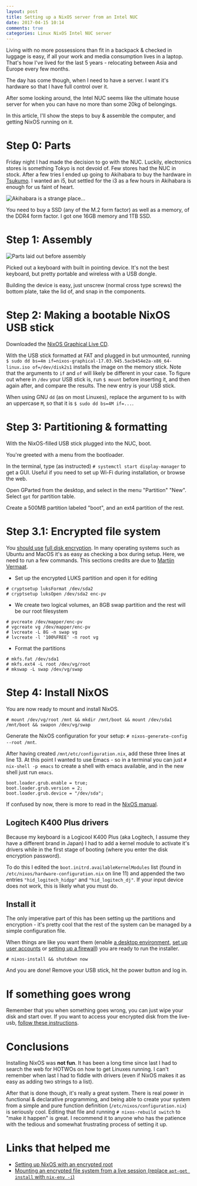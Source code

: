 ```yaml
---
layout: post
title: Setting up a NixOS server from an Intel NUC
date: 2017-04-15 10:14
comments: true
categories: Linux NixOS Intel NUC server
---
```


Living with no more possessions than fit in a backpack & checked in luggage is easy, if all your work and media consumption lives in a laptop.
That's how I've lived for the last 5 years - relocating between Asia and Europe every few months.

The day has come though, when I need to have a server. I want it's hardware so that I have full control over it.

After some looking around, the Intel NUC seems like the ultimate house server for when you can have no more than some 20kg of belongings.

In this article, I'll show the steps to buy & assemble the computer, and getting NixOS running on it.

# Step 0: Parts
Friday night I had made the decision to go with the NUC. Luckily, electronics stores is something Tokyo is not devoid of. Few stores had the NUC in stock. After a few tries I ended up going to Akihabara to buy the hardware in [Tsukumo](http://www.tsukumo.co.jp). I wanted an i5, but settled for the i3 as a few hours in Akihabara is enough for us faint of heart.

<img src="/images/nuc-nixos/akihabara.jpg"
     alt="Akihabara is a strange place..." />

You need to buy a SSD (any of the M.2 form factor) as well as a memory, of the DDR4 form factor. I got one 16GB memory and 1TB SSD.

# Step 1: Assembly
<img src="/images/nuc-nixos/parts.jpg"
     alt="Parts laid out before assembly" />

Picked out a keyboard with built in pointing device. It's not the best keyboard, but pretty portable and wireless with a USB dongle.

Building the device is easy, just unscrew (normal cross type screws) the bottom plate, take the lid of, and snap in the components.

# Step 2: Making a bootable NixOS USB stick
Downloaded the [NixOS Graphical Live CD](https://nixos.org/nixos/download.html).

With the USB stick formatted at FAT and plugged in but unmounted, running `$ sudo dd bs=4m if=nixos-graphical-17.03.945.5acb454e2a-x86_64-linux.iso of=/dev/disk2s1` installs the image on the memory stick. Note that the arguments to `if` and `of` will likely be different in your case. To figure out where in `/dev` your USB stick is, run `$ mount` before inserting it, and then again after, and compare the results. The new entry is your USB stick.

When using GNU `dd` (as on most Linuxes), replace the argument to `bs` with an uppercase `M`, so that it is `$ sudo dd bs=4M if=...`.

# Step 3: Partitioning & formatting
With the NixOS-filled USB stick plugged into the NUC, boot.

You're greeted with a menu from the bootloader.

In the terminal, type (as instructed) `# systemctl start display-manager` to get a GUI. Useful if you need to set up Wi-Fi during installation, or browse the web.

Open GParted from the desktop, and select in the menu "Partition" "New". Select `gpt` for partition table.

Create a 500MB partition labeled "boot", and an ext4 partition of the rest.

# Step 3.1: Encrypted file system

You [should use](https://www.eff.org/deeplinks/2011/12/newyears-resolution-full-disk-encryption-every-computer-you-own) [full disk encryption](https://www.eff.org/document/defending-privacy-us-border-guide-travelers-carrying-digital-devices). In many operating systems such as Ubuntu and MacOS it's as easy as checking a box during setup. Here, we need to run a few commands. This sections credits are due to [Martijn Vermaat](https://gist.github.com/martijnvermaat/76f2e24d0239470dd71050358b4d5134).

* Set up the encrypted LUKS partition and open it for editing

```
# cryptsetup luksFormat /dev/sda2
# cryptsetup luksOpen /dev/sda2 enc-pv
```

* We create two logical volumes, an 8GB swap partition and the rest will be our root filesystem

```
# pvcreate /dev/mapper/enc-pv
# vgcreate vg /dev/mapper/enc-pv
# lvcreate -L 8G -n swap vg
# lvcreate -l '100%FREE' -n root vg
```

* Format the partitions

```
# mkfs.fat /dev/sda1
# mkfs.ext4 -L root /dev/vg/root
# mkswap -L swap /dev/vg/swap
```


# Step 4: Install NixOS

You are now ready to mount and install NixOS.

```
# mount /dev/vg/root /mnt && mkdir /mnt/boot && mount /dev/sda1 /mnt/boot && swapon /dev/vg/swap
```

Generate the NixOS configuration for your setup: `# nixos-generate-config --root /mnt`.

After having created `/mnt/etc/configuration.nix`, add these three lines at line 13.
At this point I wanted to use Emacs - so in a terminal you can just `# nix-shell -p emacs` to create a shell with emacs available, and in the new shell just run `emacs`.

```
boot.loader.grub.enable = true;
boot.loader.grub.version = 2;
boot.loader.grub.device = "/dev/sda";
```

If confused by now, there is more to read in the [NixOS manual](https://nixos.org/nixos/manual/index.html#sec-installation).

## Logitech K400 Plus drivers

Because my keyboard is a Logicool K400 Plus (aka Logitech, I assume they have a different brand in Japan) I had to add a kernel module to activate it's drivers while in the first stage of booting (where you enter the disk encryption password).

To do this I edited the `boot.initrd.availableKernelModules` list (found in `/etc/nixos/hardware-configuration.nix` on line 11) and appended the two entries `"hid_logitech_hidpp"` and `"hid_logitech_dj"`. If your input device does not work, this is likely what you must do.


## Install it
The only imperative part of this has been setting up the partitions and encryption - it's pretty cool that the rest of the system can be managed by a simple configuration file.

When things are like you want them (enable [a desktop environment](https://nixos.org/wiki/KDE#How_to_install_KDE_5), [set up user accounts](https://nixos.org/nixos/manual/index.html#sec-user-management) or [setting up a firewall](https://nixos.org/nixos/manual/index.html#sec-firewall)) you are ready to run the installer.

```
# nixos-install && shutdown now
```

And you are done! Remove your USB stick, hit the power button and log in.

# If something goes wrong

Remember that you when something goes wrong, you can just wipe your disk and start over. If you want to access your encrypted disk from the live-usb, [follow these instructions](https://gist.github.com/martijnvermaat/76f2e24d0239470dd71050358b4d5134#troubleshooting).

# Conclusions

Installing NixOS was **not fun**. It has been a long time since last I had to search the web for HOTWOs on how to get Linuxes running. I can't remember when last I had to fiddle with drivers (even if NixOS makes it as easy as adding two strings to a list).

After that is done though, it's really a great system. There is real power in functional & declarative programming, and being able to create your system from a simple and pure function definition (`/etc/nixos/configuration.nix`) is seriously cool. Editing that file and running `# nixos-rebuild switch` to "make it happen" is great. I recommend it to anyone who has the patience with the tedious and somewhat frustrating process of setting it up.

# Links that helped me

* [Setting up NixOS with an encrypted root](https://gist.github.com/martijnvermaat/76f2e24d0239470dd71050358b4d5134)
* [Mounting an encrypted file system from a live session (replace `apt-get install` with `nix-env -i`)](https://askubuntu.com/questions/63594/mount-encrypted-volumes-from-command-line#63598)
